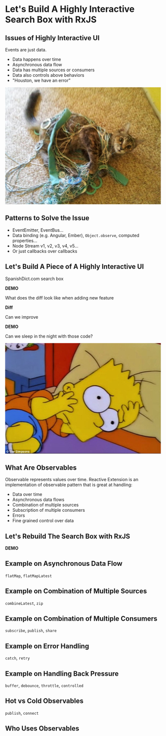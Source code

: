 # Let's Build A Highly Interactive Search Box with RxJS

## Issues of Highly Interactive UI

Events are just data.

- Data happens over time
- Asynchronous data flow
- Data has multiple sources or consumers
- Data also controls above behaviors
- "Houston, we have an error"

![cat with yarn](./images/cat-with-yarn.jpg)

## Patterns to Solve the Issue

- EventEmitter, EventBus...
- Data binding (e.g. Angular, Ember), `Object.observe`, computed properties...
- Node Stream v1, v2, v3, v4, v5...
- Or just callbacks over callbacks

## Let's Build A Piece of A Highly Interactive UI

SpanishDict.com search box

**DEMO**

What does the diff look like when adding new feature

**Diff**

Can we improve

**DEMO**

Can we sleep in the night with those code?

![cannot sleep at night](./images/cannot-sleep-at-night.jpg)

## What Are Observables

Observable represents values over time. Reactive Extension is an implementation of observable pattern that is great at handling:

- Data over time
- Asynchronous data flows
- Combination of multiple sources
- Subscription of multiple consumers
- Errors
- Fine grained control over data

## Let's Rebuild The Search Box with RxJS

**DEMO**

## Example on Asynchronous Data Flow

`flatMap`, `flatMapLatest`

## Example on Combination of Multiple Sources

`combineLatest`, `zip`

## Example on Combination of Multiple Consumers

`subscribe`, `publish`, `share`

## Example on Error Handling

`catch`, `retry`

## Example on Handling Back Pressure

`buffer`, `debounce`, `throttle`, `controlled`

## Hot vs Cold Observables

`publish`, `connect`

## Who Uses Observables
